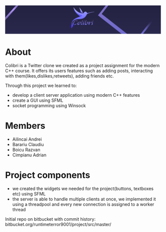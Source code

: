 ![Colibri Logo](/images/colibri_logo.png)
# About

Colibri is a Twitter clone we created as a project assignment for the modern C++ course. It offers its users features such as adding posts, interacting with them(likes,dislikes,retweets), adding friends etc. 

Through this project we learned to:
* develop a client server application using modern C++ features
* create a GUI using SFML
* socket programming using Winsock

# Members

- Ailincai Andrei
- Barariu Claudiu
- Boicu Razvan
- Cimpianu Adrian

# Project components

* we created the widgets we needed for the project(buttons, textboxes etc) using SFML
* the server is able to handle multiple clients at once, we implemented it using a threadpool and every new connection is assigned to a worker thread


Initial repo on bitbucket with commit history: bitbucket.org/runtimeterror9001/project/src/master/
